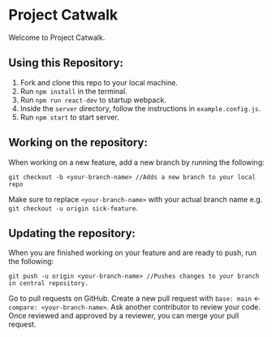 # Project Catwalk
Welcome to Project Catwalk.

## Using this Repository:
1. Fork and clone this repo to your local machine.
2. Run `npm install` in the terminal.
3. Run `npm run react-dev` to startup webpack.
4. Inside the `server` directory, follow the instructions in `example.config.js`.
5. Run `npm start` to start server.

## Working on the repository:
When working on a new feature, add a new branch by running the following:

    git checkout -b <your-branch-name> //Adds a new branch to your local repo

Make sure to replace `<your-branch-name>` with your actual branch name e.g. `git checkout -u origin sick-feature`.

## Updating the repository:
When you are finished working on your feature and are ready to push, run the following:

    git push -u origin <your-branch-name> //Pushes changes to your branch in central repository.

Go to pull requests on GitHub. Create a new pull request with `base: main` &#8592; `compare: <your-branch-name>`.
Ask another contributor to review your code. Once reviewed and approved by a reviewer, you can merge your pull request.
